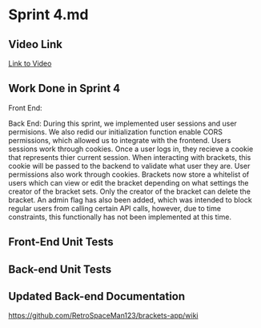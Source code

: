 # Sprint 4.md

## Video Link
[Link to Video]()

## Work Done in Sprint 4
Front End:


Back End:
During this sprint, we implemented user sessions and user permisions. We also redid our initialization function enable CORS permissions, which allowed us to integrate with the frontend. Users sessions work through cookies. Once a user logs in, they recieve a cookie that represents thier current session. When interacting with brackets, this cookie will be passed to the backend to validate what user they are. User permissions also work through cookies. Brackets now store a whitelist of users which can view or edit the bracket depending on what settings the creator of the bracket sets. Only the creator of the bracket can delete the bracket. An admin flag has also been added, which was intended to block regular users from calling certain API calls, however, due to time constraints, this functionally has not been implemented at this time.

## Front-End Unit Tests



## Back-end Unit Tests



## Updated Back-end Documentation

https://github.com/RetroSpaceMan123/brackets-app/wiki
